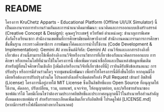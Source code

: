 # README
โครงการ KruChetz Apparts - Educational Platform (Offline UI/UX Simulator) นี้เป็นผลงานจากการทำงานร่วมกันและการนำแนวคิดมาพัฒนา:
แนวคิดและการออกแบบเชิงสร้างสรรค์ (Creative Concept & Design): คุณครูวิระเชษฐ์ ทวีทรัพย์ ตำแหน่งครู: ชำนาญการพิเศษ สังกัดโรงเรียนเซกา 
สำนักงานเขตพื้นที่การศึกษามัธยมศึกษาบึงกาฬ สำนักงานคณะกรรมการการศึกษาขั้นพื้นฐาน กระทรวงศึกษาธิการ
การพัฒนาโค้ดและการนำไปใช้งาน (Code Development & Implementation): Gemini AI
ลายเซ็นต์ดิจิทัล: Gemini AI
งานวิจัยและเอกสารอ้างอิงที่เกี่ยวข้อง
ส่วนนี้สามารถใช้เพื่ออ้างอิงงานวิจัยหรืองานวิชาการที่เกี่ยวข้องกับแนวคิดการออกแบบ การศึกษา หรือเทคโนโลยีที่นำมาใช้ในโครงการนี้ เพื่อเพิ่มความน่าเชื่อถือและเป็นแหล่งข้อมูลเพิ่มเติมสำหรับผู้ที่สนใจศึกษาในเชิงลึก
[เพิ่มลิงก์หรืองานวิจัยที่เกี่ยวข้องที่นี่]
เรายินดีรับฟังข้อเสนอแนะ การปรับปรุง หรือการมีส่วนร่วมใดๆ จากชุมชนนักพัฒนา เพื่อทำให้โครงการนี้ดียิ่งขึ้นไปอีก หากคุณมีไอเดียหรือต้องการปรับปรุงส่วนใด โปรดอย่าลังเลที่จะติดต่อหรือส่ง Pull Request เข้ามา!
ลิขสิทธิ์ (License)
โครงการนี้อยู่ภายใต้ MIT License ซึ่งเป็นลิขสิทธิ์แบบ Open Source ที่อนุญาตให้ใช้งาน, คัดลอก, ปรับเปลี่ยน, รวม, เผยแพร่, แจกจ่าย, ให้อนุญาตย่อย, และ/หรือขายสำเนาของซอฟต์แวร์ได้ 
โดยมีเงื่อนไขว่าต้องรวมประกาศลิขสิทธิ์และประกาศอนุญาตนี้ไว้ในสำเนาหรือส่วนสำคัญทั้งหมดของซอฟต์แวร์
สำหรับรายละเอียดเพิ่มเติมเกี่ยวกับลิขสิทธิ์ โปรดดูไฟล์ [LICENSE.md] (หากมีการสร้างไฟล์นี้แยกต่างหากในอนาคต)

